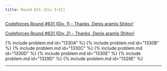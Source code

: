 ```yaml
---
title: Round 631 (Div I+II)
---
```


[Codeforces Round #631 (Div. 1) - Thanks, Denis aramis Shitov!](https://codeforces.com/contest/1329)

[Codeforces Round #631 (Div. 2) - Thanks, Denis aramis Shitov!](https://codeforces.com/contest/1330)

{% include problem.md id="1330A" %}
{% include problem.md id="1330B" %}
{% include problem.md id="1330C" %}
{% include problem.md id="1330D" %}
{% include problem.md id="1330E" %}
{% include problem.md id="1329D" %}
{% include problem.md id="1329E" %}

* * *

<object data='notes/R-631.pdf' width='1000' height='1000' type='application/pdf'/>

